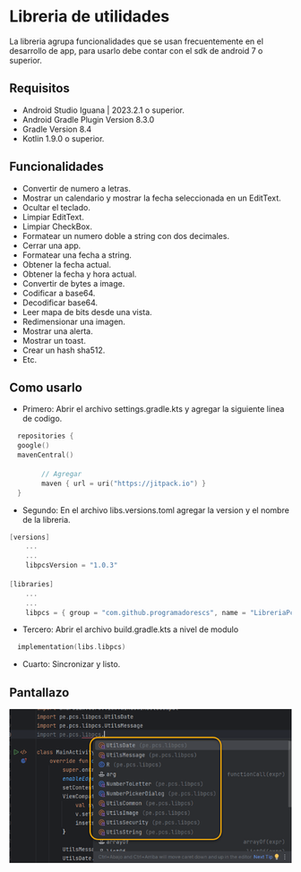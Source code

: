 # Libreria de utilidades

La libreria agrupa funcionalidades que se usan frecuentemente en el desarrollo de app, para usarlo debe contar con el sdk de android 7 o superior.

## Requisitos

- Android Studio Iguana | 2023.2.1 o superior.
- Android Gradle Plugin Version 8.3.0
- Gradle Version 8.4
- Kotlin 1.9.0 o superior.

## Funcionalidades

- Convertir de numero a letras.
- Mostrar un calendario y mostrar la fecha seleccionada en un EditText.
- Ocultar el teclado.
- Limpiar EditText.
- Limpiar CheckBox.
- Formatear un numero doble a string con dos decimales.
- Cerrar una app.
- Formatear una fecha a string.
- Obtener la fecha actual.
- Obtener la fecha y hora actual.
- Convertir de bytes a image.
- Codificar a base64.
- Decodificar base64.
- Leer mapa de bits desde una vista.
- Redimensionar una imagen.
- Mostrar una alerta.
- Mostrar un toast.
- Crear un hash sha512.
- Etc.

## Como usarlo

- Primero: Abrir el archivo settings.gradle.kts y agregar la siguiente linea de codigo.
```kotlin
  repositories {
  google()
  mavenCentral()

        // Agregar
        maven { url = uri("https://jitpack.io") }
  }
```

- Segundo: En el archivo libs.versions.toml agregar la version y el nombre de la libreria.
```kotlin
[versions]
    ...
    ...
    libpcsVersion = "1.0.3"

[libraries]
    ...
    ...
    libpcs = { group = "com.github.programadorescs", name = "LibreriaPcs", version.ref = "libpcsVersion" }
```

- Tercero: Abrir el archivo build.gradle.kts a nivel de modulo
```kotlin
  implementation(libs.libpcs)
```

- Cuarto: Sincronizar y listo.

## Pantallazo
![Image text](https://github.com/programadorescs/LibreriaPcs/blob/master/app/src/main/assets/libpcs.png)
